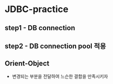# JDBC-practice

## step1 - DB connection

## step2 - DB connection pool 적용

## Orient-Object
- 변경되는 부분을 전달하여 느슨한 결합을 만족시키자